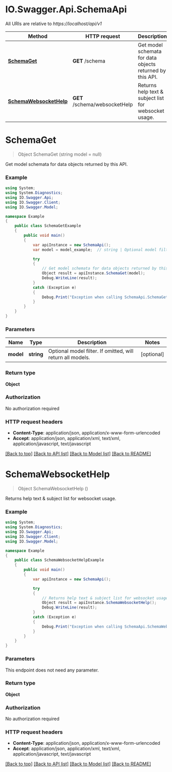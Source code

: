 # IO.Swagger.Api.SchemaApi

All URIs are relative to *https://localhost/api/v1*

Method | HTTP request | Description
------------- | ------------- | -------------
[**SchemaGet**](SchemaApi.md#schemaget) | **GET** /schema | Get model schemata for data objects returned by this API.
[**SchemaWebsocketHelp**](SchemaApi.md#schemawebsockethelp) | **GET** /schema/websocketHelp | Returns help text &amp; subject list for websocket usage.


<a name="schemaget"></a>
# **SchemaGet**
> Object SchemaGet (string model = null)

Get model schemata for data objects returned by this API.

### Example
```csharp
using System;
using System.Diagnostics;
using IO.Swagger.Api;
using IO.Swagger.Client;
using IO.Swagger.Model;

namespace Example
{
    public class SchemaGetExample
    {
        public void main()
        {
            var apiInstance = new SchemaApi();
            var model = model_example;  // string | Optional model filter. If omitted, will return all models. (optional) 

            try
            {
                // Get model schemata for data objects returned by this API.
                Object result = apiInstance.SchemaGet(model);
                Debug.WriteLine(result);
            }
            catch (Exception e)
            {
                Debug.Print("Exception when calling SchemaApi.SchemaGet: " + e.Message );
            }
        }
    }
}
```

### Parameters

Name | Type | Description  | Notes
------------- | ------------- | ------------- | -------------
 **model** | **string**| Optional model filter. If omitted, will return all models. | [optional] 

### Return type

**Object**

### Authorization

No authorization required

### HTTP request headers

 - **Content-Type**: application/json, application/x-www-form-urlencoded
 - **Accept**: application/json, application/xml, text/xml, application/javascript, text/javascript

[[Back to top]](#) [[Back to API list]](../README.md#documentation-for-api-endpoints) [[Back to Model list]](../README.md#documentation-for-models) [[Back to README]](../README.md)

<a name="schemawebsockethelp"></a>
# **SchemaWebsocketHelp**
> Object SchemaWebsocketHelp ()

Returns help text & subject list for websocket usage.

### Example
```csharp
using System;
using System.Diagnostics;
using IO.Swagger.Api;
using IO.Swagger.Client;
using IO.Swagger.Model;

namespace Example
{
    public class SchemaWebsocketHelpExample
    {
        public void main()
        {
            var apiInstance = new SchemaApi();

            try
            {
                // Returns help text & subject list for websocket usage.
                Object result = apiInstance.SchemaWebsocketHelp();
                Debug.WriteLine(result);
            }
            catch (Exception e)
            {
                Debug.Print("Exception when calling SchemaApi.SchemaWebsocketHelp: " + e.Message );
            }
        }
    }
}
```

### Parameters
This endpoint does not need any parameter.

### Return type

**Object**

### Authorization

No authorization required

### HTTP request headers

 - **Content-Type**: application/json, application/x-www-form-urlencoded
 - **Accept**: application/json, application/xml, text/xml, application/javascript, text/javascript

[[Back to top]](#) [[Back to API list]](../README.md#documentation-for-api-endpoints) [[Back to Model list]](../README.md#documentation-for-models) [[Back to README]](../README.md)


